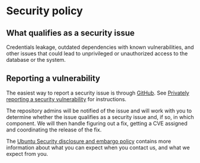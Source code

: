 # Security policy

## What qualifies as a security issue

Credentials leakage, outdated dependencies with known vulnerabilities, and
other issues that could lead to unprivileged or unauthorized access to the
database or the system.

## Reporting a vulnerability

The easiest way to report a security issue is through
[GitHub](https://github.com/canonical/pgbouncer-k8s-operator/security/advisories/new). See
[Privately reporting a security
vulnerability](https://docs.github.com/en/code-security/security-advisories/guidance-on-reporting-and-writing/privately-reporting-a-security-vulnerability)
for instructions.

The repository admins will be notified of the issue and will work with you
to determine whether the issue qualifies as a security issue and, if so, in
which component. We will then handle figuring out a fix, getting a CVE
assigned and coordinating the release of the fix.

The [Ubuntu Security disclosure and embargo
policy](https://ubuntu.com/security/disclosure-policy) contains more
information about what you can expect when you contact us, and what we
expect from you.
